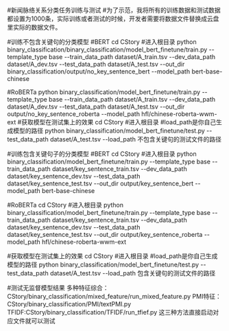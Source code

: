 
#新闻脉络关系分类任务训练与测试
#为了示范，我将所有的训练数据和测试数据都设置为1000条，实际训练或者测试的时候，开发者需要将数据文件替换成云盘里实际的数据文件。


#训练不包含关键句的分类模型
#BERT
cd CStory #进入根目录
python binary_classification/binary_classification/model_bert_finetune/train.py  --template_type base --train_data_path dataset/A_train.tsv  --dev_data_path dataset/A_dev.tsv --test_data_path dataset/A_test.tsv --out_dir binary_classification/output/no_key_sentence_bert   --model_path bert-base-chinese

#RoBERTa
python binary_classification/model_bert_finetune/train.py  --template_type base --train_data_path dataset/A_train.tsv  --dev_data_path dataset/A_dev.tsv --test_data_path dataset/A_test.tsv --out_dir output/no_key_sentence_roberta  --model_path hfl/chinese-roberta-wwm-ext
#获取模型在测试集上的效果
cd CStory #进入根目录
#load_path是你自己生成模型的路径
python binary_classification/model_bert_finetune/test.py --test_data_path dataset/A_test.tsv   --load_path  不包含关键句的测试文件的路径


#训练包含关键句子的分类模型
#BERT
cd CStory #进入根目录
python binary_classification/model_bert_finetune/train.py  --template_type base --train_data_path dataset/key_sentence_train.tsv  --dev_data_path dataset/key_sentence_dev.tsv --test_data_path dataset/key_sentence_test.tsv --out_dir output/key_sentence_bert   --model_path bert-base-chinese

#RoBERTa
cd CStory #进入根目录
python binary_classification/model_bert_finetune/train.py  --template_type base --train_data_path dataset/key_sentence_train.tsv  --dev_data_path dataset/key_sentence_dev.tsv  --test_data_path dataset/key_sentence_test.tsv --out_dir output/key_sentence_roberta   --model_path hfl/chinese-roberta-wwm-ext

#获取模型在测试集上的效果
cd CStory #进入根目录
#load_path是你自己生成模型的路径
python binary_classification/model_bert_finetune/test.py --test_data_path dataset/A_test.tsv   --load_path  包含关键句的测试文件的路径


#测试无监督模型结果
多种特征综合： CStory/binary_classification/mixed_feature/run_mixed_feature.py
PMI特征：CStory/binary_classification/PMI/textPMI.py
TFIDF:CStory/binary_classification/TFIDF/run_tfief.py
这三种方法直接启动对应文件就可以测试